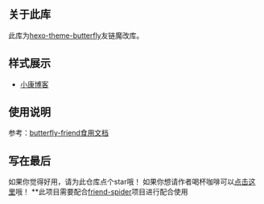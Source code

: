 ## 关于此库
此库为[hexo-theme-butterfly](https://github.com/jerryc127/hexo-theme-butterfly)友链魔改库。

## 样式展示
- [小康博客](https://www.antmoe.com/friends)

## 使用说明
参考：[butterfly-friend食用文档](https://www.yuque.com/kdoc/bf/friend)

## 写在最后
如果你觉得好用，请为此仓库点个star哦！
如果你想请作者喝杯咖啡可以[点击这里](https://pay.xiaokang.me/)哦！
**此项目需要配合[friend-spider](https://github.com/DreamyTZK/friend-spider)项目进行配合使用
